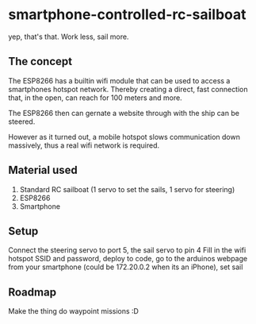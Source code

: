 # smartphone-controlled-rc-sailboat

yep, that's that.
Work less, sail more.

## The concept

The ESP8266 has a builtin wifi module that can be used to access a smartphones hotspot network.
Thereby creating a direct, fast connection that, in the open, can reach for 100 meters and more.

The ESP8266 then can gernate a website through with the ship can be steered.

However as it turned out, a mobile hotspot slows communication down massively, thus a real wifi network is required.

## Material used

1. Standard RC sailboat (1 servo to set the sails, 1 servo for steering)
2. ESP8266
3. Smartphone

## Setup

Connect the steering servo to port 5, the sail servo to pin 4
Fill in the wifi hotspot SSID and password, deploy to code, go to the arduinos webpage from your smartphone (could be 172.20.0.2 when its an iPhone), set sail

## Roadmap

Make the thing do waypoint missions :D
